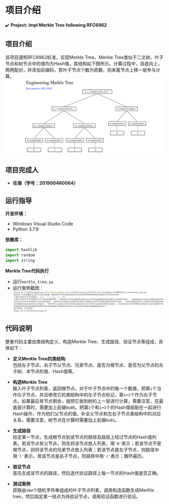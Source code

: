 项目介绍
===
:heavy_check_mark: **Project: Impl Merkle Tree following RFC6962**  
## 项目介绍  
该项目遵照RFC6962标准，实现Merkle Tree。Merkle Tree类似于二叉树，叶子节点和树节点中的值均为Hash值，其结构如下图所示。计算过程中，自底向上，两两配对，并添加前缀码，若叶子节点个数为奇数，则末尾节点上移一层参与计算。
 ![20220729204845](images/20220729204845.png)  
 ## 项目完成人
 * **任海（学号：201900460064）**  
 ## 运行指导 
 **开发环境：** 
 * Windows Visual Studio Code  
 * Python 3.7.9  
 
  **依赖库：**  
 ```Python
import hashlib
import random
import string
 ```
 **Merkle Tree代码执行**  
 * 运行`merkle_tree.py`
 * 运行案例截图：
  ![20220729205653](images/20220729205653.png)  
  
 ## 代码说明
 整套代码主要由类结构定义、构造Merkle Tree、生成路径、验证节点等组成，具体如下：
 * **定义Merkle Tree的类结构**  
 包括左子节点、右子节父节点、兄弟节点、是否为根节点、是否为父节点的左子树、本节点的值、Hash值等。
 
 * **构造Merkle Tree**  
 输入叶子节点列表，返回根节点。对于叶子节点中的每一个数值，把第`i`个当作左子节点，并且修改它的类结构中的左子节点标记，第`i+1`个作为右子节点，如果最后有节点剩余，就把它放到树的上一层进行计算，需要注意，在最底层计算时，需要加上前缀`0x00`。把第`i`个和`i+1`个的Hash值级联在一起进行Hash操作，作为他们父节点的值，补全父节点和左右子节点类结构中的对应关系，需要注意，树节点在计算时需要加上前缀`0x01`。
 * **生成路径**  
 给定某一节点，生成根节点到该节点的路径及路径上经过节点的Hash值列表。若该节点有父节点，则先将该节点放入列表，用`'0'`表示；若该节点不是根节点，则将该节点的兄弟节点放入列表；若该节点是左子节点，则路径中用`'l'`表示，若该节点是右子节点，则路径中用`'r'`表示；循环遍历。
 * **验证节点**  
 首先生成该节点的路径，然后迭代验证路径上每一节点的Hash值是否正确。
 * **测试案例**  
 获取由`10w`个随机字符串组成的叶子节点列表，调用构造函数生成MerKle tree，然后指定某一结点为待验证节点，调用验证函数进行验证。
 

